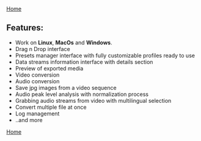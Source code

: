 [Home](index.md)

## Features:

- Work on **Linux**, **MacOs** and **Windows**.
- Drag n Drop interface   
- Presets manager interface with fully customizable profiles ready to use   
- Data streams information interface with details section   
- Preview of exported media   
- Video conversion   
- Audio conversion
- Save jpg images from a video sequence
- Audio peak level analysis with normalization process   
- Grabbing audio streams from video with multilingual selection   
- Convert multiple file at once  
- Log management
- ..and more 

[Home](index.md)
